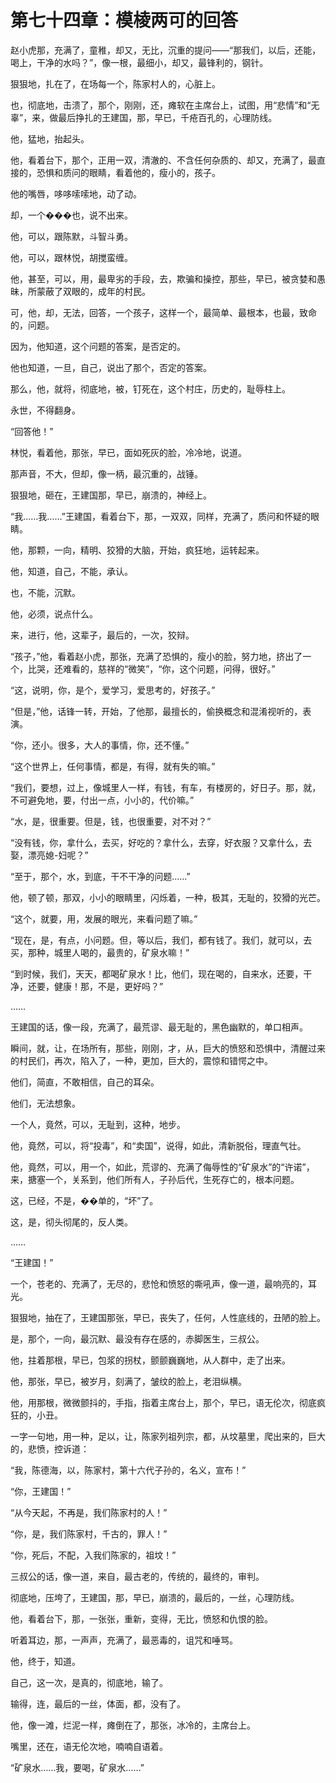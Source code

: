 # 第七十四章：模棱两可的回答

赵小虎那，充满了，童稚，却又，无比，沉重的提问——“那我们，以后，还能，喝上，干净的水吗？”，像一根，最细小，却又，最锋利的，钢针。

狠狠地，扎在了，在场每一个，陈家村人的，心脏上。

也，彻底地，击溃了，那个，刚刚，还，瘫软在主席台上，试图，用“悲情”和“无辜”，来，做最后挣扎的王建国，那，早已，千疮百孔的，心理防线。

他，猛地，抬起头。

他，看着台下，那个，正用一双，清澈的、不含任何杂质的、却又，充满了，最直接的，恐惧和质问的眼睛，看着他的，瘦小的，孩子。

他的嘴唇，哆哆嗦嗦地，动了动。

却，一个���也，说不出来。

他，可以，跟陈默，斗智斗勇。

他，可以，跟林悦，胡搅蛮缠。

他，甚至，可以，用，最卑劣的手段，去，欺骗和操控，那些，早已，被贪婪和愚昧，所蒙蔽了双眼的，成年的村民。

可，他，却，无法，回答，一个孩子，这样一个，最简单、最根本，也最，致命的，问题。

因为，他知道，这个问题的答案，是否定的。

他也知道，一旦，自己，说出了那个，否定的答案。

那么，他，就将，彻底地，被，钉死在，这个村庄，历史的，耻辱柱上。

永世，不得翻身。

“回答他！”

林悦，看着他，那张，早已，面如死灰的脸，冷冷地，说道。

那声音，不大，但却，像一柄，最沉重的，战锤。

狠狠地，砸在，王建国那，早已，崩溃的，神经上。

“我……我……”王建国，看着台下，那，一双双，同样，充满了，质问和怀疑的眼睛。

他，那颗，一向，精明、狡猾的大脑，开始，疯狂地，运转起来。

他，知道，自己，不能，承认。

也，不能，沉默。

他，必须，说点什么。

来，进行，他，这辈子，最后的，一次，狡辩。

“孩子，”他，看着赵小虎，那张，充满了恐惧的，瘦小的脸，努力地，挤出了一个，比哭，还难看的，慈祥的“微笑”，“你，这个问题，问得，很好。”

“这，说明，你，是个，爱学习，爱思考的，好孩子。”

“但是，”他，话锋一转，开始，了他那，最擅长的，偷换概念和混淆视听的，表演。

“你，还小。很多，大人的事情，你，还不懂。”

“这个世界上，任何事情，都是，有得，就有失的嘛。”

“我们，要想，过上，像城里人一样，有钱，有车，有楼房的，好日子。那，就，不可避免地，要，付出一点，小小的，代价嘛。”

“水，是，很重要。但是，钱，也很重要，对不对？”

“没有钱，你，拿什么，去买，好吃的？拿什么，去穿，好衣服？又拿什么，去娶，漂亮媳-妇呢？”

“至于，那个，水，到底，干不干净的问题……”

他，顿了顿，那双，小小的眼睛里，闪烁着，一种，极其，无耻的，狡猾的光芒。

“这个，就要，用，发展的眼光，来看问题了嘛。”

“现在，是，有点，小问题。但，等以后，我们，都有钱了。我们，就可以，去买，那种，城里人喝的，最贵的，矿泉水嘛！”

“到时候，我们，天天，都喝矿泉水！比，他们，现在喝的，自来水，还要，干净，还要，健康！那，不是，更好吗？”

……

王建国的话，像一段，充满了，最荒谬、最无耻的，黑色幽默的，单口相声。

瞬间，就，让，在场所有，那些，刚刚，才，从，巨大的愤怒和恐惧中，清醒过来的村民们，再次，陷入了，一种，更加，巨大的，震惊和错愕之中。

他们，简直，不敢相信，自己的耳朵。

他们，无法想象。

一个人，竟然，可以，无耻到，这种，地步。

他，竟然，可以，将“投毒”，和“卖国”，说得，如此，清新脱俗，理直气壮。

他，竟然，可以，用一个，如此，荒谬的、充满了侮辱性的“矿泉水”的“许诺”，来，搪塞一个，关系到，他们所有人，子孙后代，生死存亡的，根本问题。

这，已经，不是，��单的，“坏”了。

这，是，彻头彻尾的，反人类。

……

“王建国！”

一个，苍老的、充满了，无尽的，悲怆和愤怒的嘶吼声，像一道，最响亮的，耳光。

狠狠地，抽在了，王建国那张，早已，丧失了，任何，人性底线的，丑陋的脸上。

是，那个，一向，最沉默、最没有存在感的，赤脚医生，三叔公。

他，拄着那根，早已，包浆的拐杖，颤颤巍巍地，从人群中，走了出来。

他，那张，早已，被岁月，刻满了，皱纹的脸上，老泪纵横。

他，用那根，微微颤抖的，手指，指着主席台上，那个，早已，语无伦次，彻底疯狂的，小丑。

一字一句地，用一种，足以，让，陈家列祖列宗，都，从坟墓里，爬出来的，巨大的，悲愤，控诉道：

“我，陈德海，以，陈家村，第十六代子孙的，名义，宣布！”

“你，王建国！”

“从今天起，不再是，我们陈家村的人！”

“你，是，我们陈家村，千古的，罪人！”

“你，死后，不配，入我们陈家的，祖坟！”

三叔公的话，像一道，来自，最古老的，传统的，最终的，审判。

彻底地，压垮了，王建国，那，早已，崩溃的，最后的，一丝，心理防线。

他，看着台下，那，一张张，重新，变得，无比，愤怒和仇恨的脸。

听着耳边，那，一声声，充满了，最恶毒的，诅咒和唾骂。

他，终于，知道。

自己，这一次，是真的，彻底地，输了。

输得，连，最后的一丝，体面，都，没有了。

他，像一滩，烂泥一样，瘫倒在了，那张，冰冷的，主席台上。

嘴里，还在，语无伦次地，喃喃自语着。

“矿泉水……我，要喝，矿泉水……”